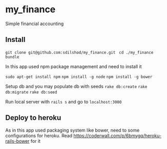 my_finance
==========

Simple financial accounting

Install
---

`git clone git@github.com:sdilshod/my_finance.git `
`cd ./my_finance`
`bundle`

In this app used npm package management and need to install it

`sudo apt-get install npm`
`npm install -g node`
`npm install -g bower`

Setup db and you may populate db with seeds
`rake db:create` `rake db:migrate` `rake db:seed`

Run local server with `rails s` and go to `localhost:3000`

Deploy to heroku
----

As in this app used packaging system like bower, need to some configurations for heroku. Read https://coderwall.com/p/6bmygq/heroku-rails-bower for it
